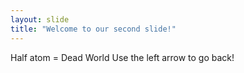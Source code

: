 ```yaml
---
layout: slide
title: "Welcome to our second slide!"
---
```

Half atom = Dead World
Use the left arrow to go back!
